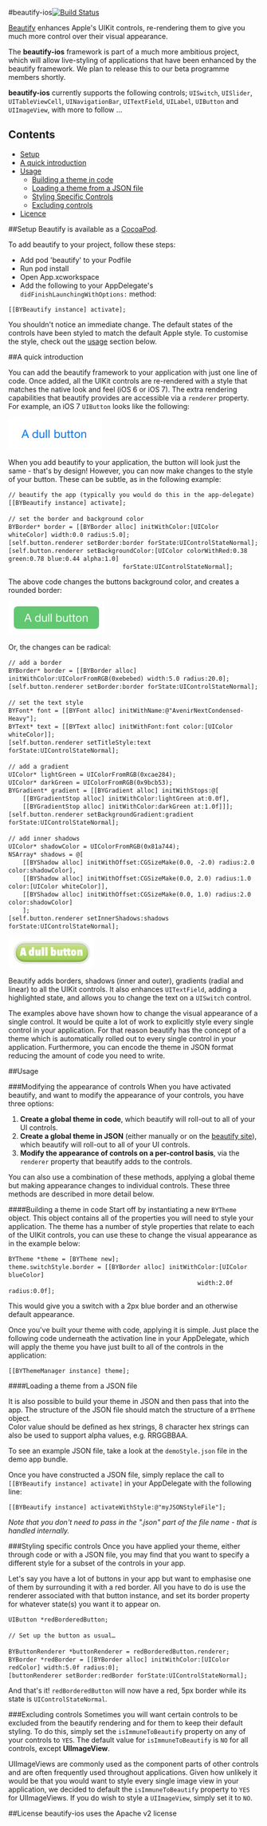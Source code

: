 #beautify-ios[![Build Status](https://travis-ci.org/beautify/beautify-ios.svg?branch=master)](https://travis-ci.org/beautify/beautify-ios)

[Beautify](http://beautify.io/ "beautify") enhances Apple's UIKit controls, re-rendering them  to give you much more control over their visual appearance. 

The **beautify-ios** framework is part of a much more ambitious project, which will allow live-styling of applications that have been enhanced by the beautify framework. We plan to release this to our beta programme members shortly.

**beautify-ios** currently supports the following controls; `UISwitch`, `UISlider`, `UITableViewCell`, `UINavigationBar`, `UITextField`, `UILabel`, `UIButton` and `UIImageView`, with more to follow …

## Contents
  * [Setup](#setup)
  * [A quick introduction](#a-quick-introduction)
  * [Usage](#usage)
	* [Building a theme in code](#building-a-theme-in-code)
	* [Loading a theme from a JSON file](#loading-a-theme-from-a-json-file)
	* [Styling Specific Controls](#styling-specific-controls)
	* [Excluding controls](#excluding-controls)
  * [Licence](#licence)

##Setup
Beautify is available as a [CocoaPod](http://cocoapods.org/?q=beautify).

To add beautify to your project, follow these steps:
- Add pod 'beautify' to your Podfile
- Run pod install
- Open App.xcworkspace
- Add the following to your AppDelegate's `didFinishLaunchingWithOptions:` method:
```objc
[[BYBeautify instance] activate];
```

You shouldn't notice an immediate change. The default states of the controls have been styled to match the default Apple style. To customise the style, check out the [usage](#usage) section below.

##A quick introduction

You can add the beautify framework to your application with just one line of code. Once added, all the UIKit controls are re-rendered with a style that matches the native look and feel (iOS 6 or iOS 7). The extra rendering capabilities that beautify provides are accessible via a `renderer` property. For example, an iOS 7 `UIButton` looks like the following:

![UIKit Button](Documentation/Images/uiKitButton.png)

When you add beautify to your application, the button will look just the same - that's by design! However, you can now make changes to the style of your button. These can be subtle, as in the following example:

```objc
// beautify the app (typically you would do this in the app-delegate)
[[BYBeautify instance] activate];

// set the border and background color
BYBorder* border = [[BYBorder alloc] initWithColor:[UIColor whiteColor] width:0.0 radius:5.0];
[self.button.renderer setBorder:border forState:UIControlStateNormal];
[self.button.renderer setBackgroundColor:[UIColor colorWithRed:0.38 green:0.78 blue:0.44 alpha:1.0]
                                forState:UIControlStateNormal];
```

The above code changes the buttons background color, and creates a rounded border:

![Beautified button](Documentation/Images/flatStyleButton.png)

Or, the changes can be radical:

```objc
// add a border
BYBorder* border = [[BYBorder alloc] initWithColor:UIColorFromRGB(0xebebed) width:5.0 radius:20.0];
[self.button.renderer setBorder:border forState:UIControlStateNormal];

// set the text style
BYFont* font = [[BYFont alloc] initWithName:@"AvenirNextCondensed-Heavy"];
BYText* text = [[BYText alloc] initWithFont:font color:[UIColor whiteColor]];
[self.button.renderer setTitleStyle:text forState:UIControlStateNormal];

// add a gradient
UIColor* lightGreen = UIColorFromRGB(0xcae284);
UIColor* darkGreen = UIColorFromRGB(0x9bcb53);
BYGradient* gradient = [[BYGradient alloc] initWithStops:@[
    [[BYGradientStop alloc] initWithColor:lightGreen at:0.0f],
    [[BYGradientStop alloc] initWithColor:darkGreen at:1.0f]]];
[self.button.renderer setBackgroundGradient:gradient forState:UIControlStateNormal];

// add inner shadows
UIColor* shadowColor = UIColorFromRGB(0x81a744);
NSArray* shadows = @[
    [[BYShadow alloc] initWithOffset:CGSizeMake(0.0, -2.0) radius:2.0 color:shadowColor],
    [[BYShadow alloc] initWithOffset:CGSizeMake(0.0, 2.0) radius:1.0 color:[UIColor whiteColor]],
    [[BYShadow alloc] initWithOffset:CGSizeMake(0.0, 1.0) radius:2.0 color:shadowColor]
    ];
[self.button.renderer setInnerShadows:shadows forState:UIControlStateNormal];
```

![Beautified button](Documentation/Images/funkyButton.png)

Beautify adds borders, shadows (inner and outer), gradients (radial and linear) to all the UIKit controls. It also enhances `UITextField`, adding a highlighted state, and allows you to change the text on a `UISwitch` control.

The examples above have shown how to change the visual appearance of a single control. It would be quite a lot of work to explicitly style every single control in your application. For that reason beautify has the concept of a theme which is automatically rolled out to every single control in your application. Furthermore, you can encode the theme in JSON format reducing the amount of code you need to write.

##Usage

###Modifying the appearance of controls
When you have activated beautify, and want to modify the appearance of your controls, you have three options:
  1. **Create a global theme in code**, which beautify will roll-out to all of your UI controls.
  2. **Create a global theme in JSON** (either manually or on the [beautify site](http://beautify.io)), which beautify will roll-out to all of your UI controls.
  3. **Modify the appearance of controls on a per-control basis**, via the `renderer` property that beautify adds to the controls.

You can also use a combination of these methods, applying a global theme but making appearance changes to individual controls. These three methods are described in more detail below.

####Building a theme in code
Start off by instantiating a new `BYTheme` object. This object contains all of the properties you will need to style your application. The theme has a number of style properties that relate to each of the UIKit controls, you can use these to change the visual appearance as in the example below:

```objc	
BYTheme *theme = [BYTheme new];
theme.switchStyle.border = [[BYBorder alloc] initWithColor:[UIColor blueColor]
                                                     width:2.0f radius:0.0f];

```
	
This would give you a switch with a 2px blue border and an otherwise default appearance.
	
Once you've built your theme with code, applying it is simple. Just place the following code underneath the activation line in your AppDelegate, which will apply the theme you have just built to all of the controls in the application:

```objc
[[BYThemeManager instance] theme];
```

####Loading a theme from a JSON file

It is also possible to build your theme in JSON and then pass that into the app. The structure of the JSON file should match the structure of a `BYTheme` object.	
Color value should be defined as hex strings, 8 character hex strings can also be used to support alpha values, e.g. RRGGBBAA.
	
To see an example JSON file, take a look at the `demoStyle.json` file in the demo app bundle.
	
Once you have constructed a JSON file, simply replace the call to `[[BYBeautify instance] activate]` in your AppDelegate with the following line:

```objc
[[BYBeautify instance] activateWithStyle:@"myJSONStyleFile"];
```

*Note that you don't need to pass in the ".json" part of the file name - that is handled internally.*

###Styling specific controls
Once you have applied your theme, either through code or with a JSON file, you may find that you want to specify a different style for a subset of the controls in your app.

Let's say you have a lot of buttons in your app but want to emphasise one of them by surrounding it with a red border. All you have to do is use the renderer associated with that button instance, and set its border property for whatever state(s) you want it to appear on.

```objc
UIButton *redBorderedButton;

// Set up the button as usual…

BYButtonRenderer *buttonRenderer = redBorderedButton.renderer;
BYBorder *redBorder = [[BYBorder alloc] initWithColor:[UIColor redColor] width:5.0f radius:0];
[buttonRenderer setBorder:redBorder forState:UIControlStateNormal];
```

And that's it! `redBorderedButton` will now have a red, 5px border while its state is `UIControlStateNormal`.

###Excluding controls
Sometimes you will want certain controls to be excluded from the beautify rendering and for them to keep their default styling. To do this, simply set the `isImmuneToBeautify` property on any of your controls to `YES`. The default value for `isImmuneToBeautify` is `NO` for all controls, except **UIImageView**. 

UIImageViews are commonly used as the component parts of other controls and are often frequently used throughout applications. Given how unlikely it would be that you would want to style every single image view in your application, we decided to default the `isImmuneToBeautify` property to `YES` for UIImageViews. If you do wish to style a `UIImageView`, simply set it to `NO`.

##License
beautify-ios uses the Apache v2 license
